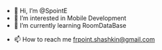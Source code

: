- 👋 Hi, I’m @SpointE
- 👀 I’m interested in Mobile Development
- 🌱 I’m currently learning RoomDataBase
<!--- 💞️ I’m looking to collaborate on ...--->
- 📫 How to reach me frpoint.shashkin@gmail.com

<!---
SpointE/SpointE is a ✨ special ✨ repository because its `README.md` (this file) appears on your GitHub profile.
You can click the Preview link to take a look at your changes.
--->
